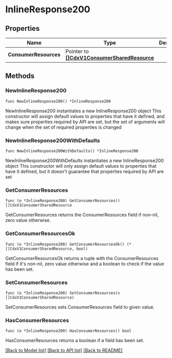 # InlineResponse200

## Properties

Name | Type | Description | Notes
------------ | ------------- | ------------- | -------------
**ConsumerResources** | Pointer to [**[]CdxV1ConsumerSharedResource**](CdxV1ConsumerSharedResource.md) |  | [optional] 

## Methods

### NewInlineResponse200

`func NewInlineResponse200() *InlineResponse200`

NewInlineResponse200 instantiates a new InlineResponse200 object
This constructor will assign default values to properties that have it defined,
and makes sure properties required by API are set, but the set of arguments
will change when the set of required properties is changed

### NewInlineResponse200WithDefaults

`func NewInlineResponse200WithDefaults() *InlineResponse200`

NewInlineResponse200WithDefaults instantiates a new InlineResponse200 object
This constructor will only assign default values to properties that have it defined,
but it doesn't guarantee that properties required by API are set

### GetConsumerResources

`func (o *InlineResponse200) GetConsumerResources() []CdxV1ConsumerSharedResource`

GetConsumerResources returns the ConsumerResources field if non-nil, zero value otherwise.

### GetConsumerResourcesOk

`func (o *InlineResponse200) GetConsumerResourcesOk() (*[]CdxV1ConsumerSharedResource, bool)`

GetConsumerResourcesOk returns a tuple with the ConsumerResources field if it's non-nil, zero value otherwise
and a boolean to check if the value has been set.

### SetConsumerResources

`func (o *InlineResponse200) SetConsumerResources(v []CdxV1ConsumerSharedResource)`

SetConsumerResources sets ConsumerResources field to given value.

### HasConsumerResources

`func (o *InlineResponse200) HasConsumerResources() bool`

HasConsumerResources returns a boolean if a field has been set.


[[Back to Model list]](../README.md#documentation-for-models) [[Back to API list]](../README.md#documentation-for-api-endpoints) [[Back to README]](../README.md)


